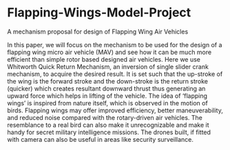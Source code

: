 # Flapping-Wings-Model-Project
A mechanism proposal for design of Flapping Wing Air Vehicles

In this paper, we will focus on the mechanism to be used for the design of a flapping wing micro air 
vehicle (MAV) and see how it can be much more efficient than simple rotor based designed air 
vehicles. Here we use Whitworth Quick Return Mechanism, an inversion of single slider crank 
mechanism, to acquire the desired result. It is set such that the up-stroke of the wing is the forward 
stroke and the down-stroke is the return stroke (quicker) which creates resultant downward thrust 
thus generating an upward force which helps in lifting of the vehicle. 
The idea of ‘flapping wings’ is inspired from nature itself, which is observed in the motion of birds. 
Flapping wings may offer improved efficiency, better maneuverability, and reduced noise compared 
with the rotary-driven air vehicles. The resemblance to a real bird can also make it unrecognizable 
and make it handy for secret military intelligence missions. The drones built, if fitted with camera 
can also be useful in areas like security surveillance.
